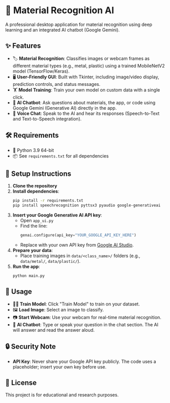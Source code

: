 # 🧪 Material Recognition AI

A professional desktop application for material recognition using deep learning and an integrated AI chatbot (Google Gemini).

## ✨ Features
- 🏷️ **Material Recognition**: Classifies images or webcam frames as different material types (e.g., metal, plastic) using a trained MobileNetV2 model (TensorFlow/Keras).
- 🖥️ **User-Friendly GUI**: Built with Tkinter, including image/video display, prediction controls, and status messages.
- 🏋️ **Model Training**: Train your own model on custom data with a single click.
- 🤖 **AI Chatbot**: Ask questions about materials, the app, or code using Google Gemini (Generative AI) directly in the app.
- 🎤 **Voice Chat**: Speak to the AI and hear its responses (Speech-to-Text and Text-to-Speech integration).

## 🛠️ Requirements
- 🐍 Python 3.9 64-bit
- 📦 See `requirements.txt` for all dependencies

## 🚀 Setup Instructions
1. **Clone the repository**
2. **Install dependencies**:
   ```sh
   pip install -r requirements.txt
   pip install speechrecognition pyttsx3 pyaudio google-generativeai
   ```
3. **Insert your Google Generative AI API key**:
   - Open `app_ui.py`
   - Find the line:
     ```python
     genai.configure(api_key="YOUR_GOOGLE_API_KEY_HERE")
     ```
   - Replace with your own API key from [Google AI Studio](https://aistudio.google.com/).
4. **Prepare your data**:
   - Place training images in `data/<class_name>/` folders (e.g., `data/metal/`, `data/plastic/`).
5. **Run the app**:
   ```sh
   python main.py
   ```

## 📝 Usage
- 🏋️‍♂️ **Train Model**: Click "Train Model" to train on your dataset.
- 🖼️ **Load Image**: Select an image to classify.
- 📷 **Start Webcam**: Use your webcam for real-time material recognition.
- 💬 **AI Chatbot**: Type or speak your question in the chat section. The AI will answer and read the answer aloud.

## 🔒 Security Note
- **API Key**: Never share your Google API key publicly. The code uses a placeholder; insert your own key before use.

## 📄 License
This project is for educational and research purposes. 